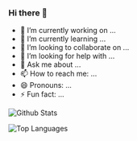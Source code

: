 ### Hi there 👋


<!-- **AlokJais/AlokJais** is a ✨ _special_ ✨ repository because its `README.md` (this file) appears on your GitHub profile. -->

<!--Here are some ideas to get you started: -->
<!--![Hey](https://github.com/darkalok#hey--this-is-alok-jaiswal)-->

- 🔭 I’m currently working on ...
- 🌱 I’m currently learning ...
- 👯 I’m looking to collaborate on ...
- 🤔 I’m looking for help with ...
- 💬 Ask me about ...
- 📫 How to reach me: ...
- 😄 Pronouns: ...
- ⚡ Fun fact: ...



![Github Stats](https://github-readme-stats.vercel.app/api?username=darkalok&count_private=true&show_icons=true&theme=radical)

![Top Languages](https://github-readme-stats.vercel.app/api/top-langs/?username=DARKALOK&show_icons=true&theme=radical)



<!--
Alok's first website
 https://alokjais.github.io/alok-first-website.github.io/
 
 Avatar by name
 https://alokjais.github.io/Create-Project-Using-APIs.github.io/

Stylish Calculator
 https://alokjais.github.io/Stylish-Calculator.github.io/
 -->
